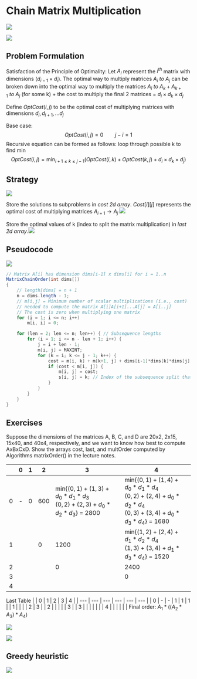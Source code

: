 # Chain Matrix Multiplication
![](https://i.imgur.com/LZShYsW.png)

![](https://i.imgur.com/WfUbMCv.png)

## Problem Formulation
Satisfaction of the Principle of Optimality:
Let $A_i$ represent the $i^{th}$ matrix with dimensions $(d_{i-1}\times d_i)$. 
The optimal way to multiply matrices $A_i \ to\ A_j$  can be broken down into the optimal way to multiply the matrices $A_i \ to\ A_k + A_{k+1} \ to\ A_j$ (for some k) + the cost to multiply the final 2 matrices = $d_i \times d_k \times d_j$   

Define $OptCost(i,j)$ to be the optimal cost of multiplying matrices with dimensions $d_i, d_{i+1},...d_j$

Base case:
$$OptCost(i,j) = 0 \qquad j-i=1$$
Recursive equation can be formed as follows: loop through possible k to find min
$$OptCost(i,j) = \min_{i+1\le k\le j-1}(OptCost(i,k)+OptCost(k,j)+d_i\times d_k\times d_j) $$
## Strategy
![](https://i.imgur.com/6baCPCO.png)

Store the solutions to subproblems in _cost 2d array_.
$Cost[i][j]$ represents the optimal cost of multiplying matrices $A_{i+1} \to A_j$
![](https://i.imgur.com/L8ICbot.png)

Store the optimal values of k (index to split the matrix multiplication) in _last 2d array_.![](https://i.imgur.com/0rm8iwb.png)
## Pseudocode
![](https://i.imgur.com/VJPaKmo.png)

``` java
// Matrix A[i] has dimension dims[i-1] x dims[i] for i = 1..n
MatrixChainOrder(int dims[])
{
    // length[dims] = n + 1
    n = dims.length - 1;
    // m[i,j] = Minimum number of scalar multiplications (i.e., cost)
    // needed to compute the matrix A[i]A[i+1]...A[j] = A[i..j]
    // The cost is zero when multiplying one matrix
    for (i = 1; i <= n; i++)
        m[i, i] = 0;

    for (len = 2; len <= n; len++) { // Subsequence lengths
        for (i = 1; i <= n - len + 1; i++) {
            j = i + len - 1;
            m[i, j] = MAXINT;
            for (k = i; k <= j - 1; k++) {
                cost = m[i, k] + m[k+1, j] + dims[i-1]*dims[k]*dims[j];
                if (cost < m[i, j]) {
                    m[i, j] = cost;
                    s[i, j] = k; // Index of the subsequence split that achieved minimal cost
                }
            }
        }
    }
}
```
## Exercises
Suppose the dimensions of the matrices A, B, C, and D are 20x2, 2x15, 15x40, and 40x4, respectively, and we want to know how best to compute AxBxCxD. Show the arrays cost, last, and multOrder computed by Algorithms matrixOrder() in the lecture notes.

|     | 0   | 1   | 2   | 3                                                                                            | 4                                                                                                                                                                                                                 |
| --- | --- | --- | --- | -------------------------------------------------------------------------------------------- | ----------------------------------------------------------------------------------------------------------------------------------------------------------------------------------------------------------------- |
| 0   | -   | 0   | 600 | min{$(0,1)+(1,3)+d_0*d_1*d_3$ <br>                         $(0,2)+(2,3)+d_0*d_2*d_3$} = 2800 | min{$(0,1)+(1,4)+d_0*d_1*d_4$ <br>                                                        $(0,2)+(2,4)+d_0*d_2*d_4$ <br>                                                        $(0,3)+(3,4)+d_0*d_3*d_4$} = 1680 |
| 1   |     |     | 0   | 1200                                                                                         | min{$(1,2)+(2,4)+d_1*d_2*d_4$ <br>                                                                                                                         $(1,3)+(3,4)+d_1*d_3*d_4$} = 1520                      |
| 2   |     |     |     | 0                                                                                            | 2400                                                                                                                                                                                                              |
| 3   |     |     |     |                                                                                              | 0                                                                                                                                                                                                                 |
| 4   |     |     |     |                                                                                              |                                                                                                                                                                                                                   |
Last Table
|     | 0   | 1   | 2   | 3   | 4   |
| --- | --- | --- | --- | --- | --- |
| 0   | -   | -   | 1   | 1   | 1   |
| 1   |     |     |     | 2   | 3   |
| 2   |     |     |     |     | 3   |
| 3   |     |     |     |     |     |
| 4   |     |     |     |     |     |
Final order: $A_1*((A_2*A_3)*A_4)$

![](https://i.imgur.com/x5CyjBB.png)

![](https://i.imgur.com/AEoBKW9.png)

## Greedy heuristic
![](https://i.imgur.com/VOcanZm.png)
